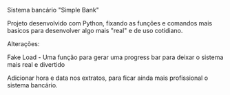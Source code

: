 Sistema bancário "Simple Bank"

Projeto desenvolvido com Python, fixando as funções e comandos mais basicos para desenvolver algo mais "real" e de uso cotidiano.

Alterações:

Fake Load - Uma função para gerar uma progress bar para deixar o sistema mais real e divertido

Adicionar hora e data nos extratos, para ficar ainda mais profissional o sistema bancário.
